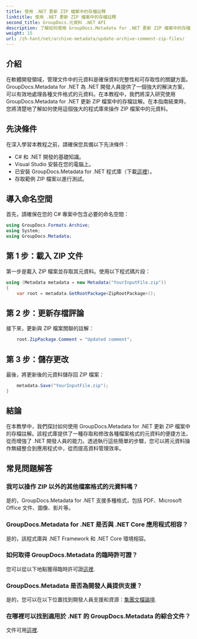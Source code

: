 ```yaml
---
title: 使用 .NET 更新 ZIP 檔案中的存檔註釋
linktitle: 使用 .NET 更新 ZIP 檔案中的存檔註釋
second_title: GroupDocs.元資料 .NET API
description: 了解如何使用 GroupDocs.Metadata for .NET 更新 ZIP 檔案中的存檔註解。輕鬆增強 C# 應用程式中的元資料管理。
weight: 15
url: /zh-hant/net/archive-metadata/update-archive-comment-zip-files/
---
```

## 介紹
在軟體開發領域，管理文件中的元資料是確保資料完整性和可存取性的關鍵方面。 GroupDocs.Metadata for .NET 為 .NET 開發人員提供了一個強大的解決方案，可以有效地處理各種文件格式的元資料。在本教程中，我們將深入研究使用 GroupDocs.Metadata for .NET 更新 ZIP 檔案中的存檔註解。在本指南結束時，您將清楚地了解如何使用這個強大的程式庫來操作 ZIP 檔案中的元資料。
## 先決條件
在深入學習本教程之前，請確保您具備以下先決條件：
- C# 和 .NET 開發的基礎知識。
- Visual Studio 安裝在您的電腦上。
- 已安裝 GroupDocs.Metadata for .NET 程式庫（下載[這裡](https://releases.groupdocs.com/metadata/net/)）。
- 存取範例 ZIP 檔案以進行測試。

## 導入命名空間
首先，請確保在您的 C# 專案中包含必要的命名空間：
```csharp
using GroupDocs.Formats.Archive;
using System;
using GroupDocs.Metadata;
```
## 第 1 步：載入 ZIP 文件
第一步是載入 ZIP 檔案並存取其元資料。使用以下程式碼片段：
```csharp
using (Metadata metadata = new Metadata("YourInputFile.zip"))
{
    var root = metadata.GetRootPackage<ZipRootPackage>();
```
## 第 2 步：更新存檔評論
接下來，更新與 ZIP 檔案關聯的註解：
```csharp
    root.ZipPackage.Comment = "Updated comment";
```
## 第 3 步：儲存更改
最後，將更新後的元資料儲存回 ZIP 檔案：
```csharp
    metadata.Save("YourInputFile.zip");
}
```

## 結論
在本教學中，我們探討如何使用 GroupDocs.Metadata for .NET 更新 ZIP 檔案中的存檔註解。該程式庫提供了一種存取和修改各種檔案格式的元資料的便捷方法，從而增強了 .NET 開發人員的能力。透過執行這些簡單的步驟，您可以將元資料操作無縫整合到應用程式中，從而提高資料管理效率。

## 常見問題解答
### 我可以操作 ZIP 以外的其他檔案格式的元資料嗎？
是的，GroupDocs.Metadata for .NET 支援多種格式，包括 PDF、Microsoft Office 文件、圖像、影片等。
### GroupDocs.Metadata for .NET 是否與 .NET Core 應用程式相容？
是的，該程式庫與 .NET Framework 和 .NET Core 環境相容。
### 如何取得 GroupDocs.Metadata 的臨時許可證？
您可以從以下地點獲得臨時許可證[這裡](https://purchase.groupdocs.com/temporary-license/).
### GroupDocs.Metadata 是否為開發人員提供支援？
是的，您可以在以下位置找到開發人員支援和資源：[集團文檔論壇](https://forum.groupdocs.com/c/metadata/14).
### 在哪裡可以找到適用於 .NET 的 GroupDocs.Metadata 的綜合文件？
文件可用[這裡](https://tutorials.groupdocs.com/metadata/net/).